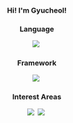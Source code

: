 <h3 align="center">Hi! I'm Gyucheol!</h3>
<h3 align="center">Language</h3>
<p align="center">
  <img src="https://img.shields.io/badge/Python-3776AB?style=flat-square&logo=Python&logoColor=white"/>&nbsp;
<h3 align="center">Framework</h3>
<p align="center">
  <img src="https://img.shields.io/badge/PyTorch-EE4C2C?style=flat-square&logo=PyTorch&logoColor=white"/>&nbsp;
<h3 align="center">Interest Areas</h3>
<p align="center">
  <img src="https://img.shields.io/badge/Computer%20Vision-FF6F00?style=flat-square&logo=opencv&logoColor=white"/>&nbsp;
  <img src="https://img.shields.io/badge/NLP-3D8B37?style=flat-square&logo=natural-language-processing&logoColor=white"/>&nbsp;
</p>

